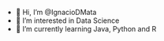 - 👋 Hi, I’m @IgnacioDMata
- 👀 I’m interested in Data Science
- 🌱 I’m currently learning Java, Python and R

<!---
IgnacioDMata/IgnacioDMata is a ✨ special ✨ repository because its `README.md` (this file) appears on your GitHub profile.
You can click the Preview link to take a look at your changes.
--->
